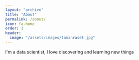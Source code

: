 ```yaml
---
layout: "archive"
title: "About"
permalink: /about/
icon: fa-home
order: 1
header:
  image: "/assets/images/tamanraset.jpg"
---
```




I'm a data scientist, I love discovering and learning new things

